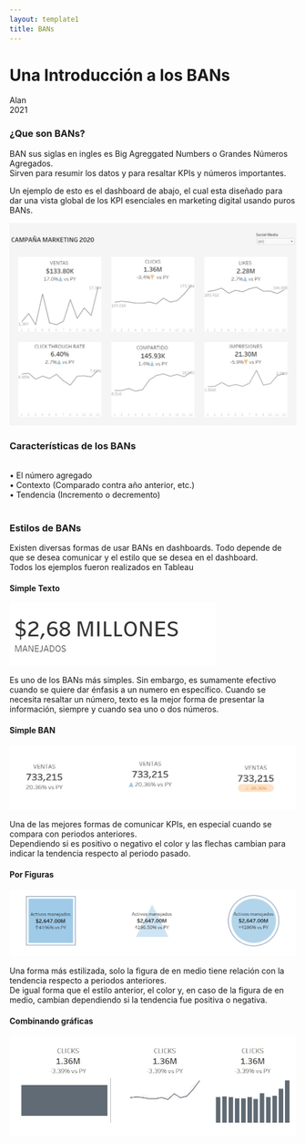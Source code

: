 ```yaml
---
layout: template1
title: BANs
---
```


Una Introducción a los BANs
================
Alan<br />
2021<br />

<h3>¿Que son BANs?</h3>
<p>BAN sus siglas en ingles es Big Agreggated Numbers o Grandes Números Agregados.<br />
Sirven para resumir los datos y para resaltar KPIs y números importantes. <br />
</p>
<p>Un ejemplo de esto es el dashboard de abajo, el cual esta diseñado para dar una vista global de los KPI esenciales en marketing digital usando puros BANs.</p>
<div class="bigcenterimgcontainer">
<img src="img/Dashboard.jpg" alt style>
</div>


<h3>Características de los BANs</h3>
<br />
•	El número agregado<br />
•	Contexto (Comparado contra año anterior, etc.)<br />
•	Tendencia (Incremento o decremento) <br />
<br />

<h3>Estilos de BANs</h3>
<p>Existen diversas formas de usar BANs en dashboards. Todo depende de que se desea comunicar y el estilo que se desea en el dashboard.<br />
Todos los ejemplos fueron realizados en Tableau</p>

<h4>Simple Texto</h4>
<div class="smallcenterimgcontainer">
<img src="img/text.jpg" alt style>
</div>

<p>Es uno de los BANs más simples. Sin embargo, es sumamente efectivo cuando se quiere dar énfasis a un numero en específico. Cuando se necesita resaltar un número, texto es la mejor forma de presentar la información, siempre y cuando sea uno o dos números. </p>

<h4>Simple BAN</h4>
<div class="bigcenterimgcontainer">
<img src="img/simplekpi.jpg" alt style>
</div>

<p>Una de las mejores formas de comunicar KPIs, en especial cuando se compara con periodos anteriores.<br />
 Dependiendo si es positivo o negativo el color y las flechas cambian para indicar la tendencia respecto al periodo pasado. </p>

<h4>Por Figuras</h4>
<div class="bigcenterimgcontainer">
<img src="img/kpishapes.jpg" alt style>
</div>

<p>Una forma más estilizada, solo la figura de en medio tiene relación con la tendencia respecto a periodos anteriores.<br />
De igual forma que el estilo anterior, el color y, en caso de la figura de en medio, cambian dependiendo si la tendencia fue positiva o negativa. </p>


<h4>Combinando gráficas</h4>
<div class="bigcenterimgcontainer">
<img src="img/kpigraphs.jpg" alt style>
</div>

<p>
<br />






